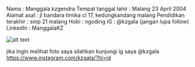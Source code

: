 Nama : Manggala kzgendra 
Tempat tanggal lahir : Malang 23 April 2004 
Alamat asal : jl bandara timika cl 17, kedungkandang malang 
Pendidikan terakhir : smp 21 malang 
Hobi : ngoding 
IG : @kzgala (jangan lupa follow) 
LinkedIn : ManggalaKZ


![alt text](ManggalaKZ/perkenalan/IMG_5616.JPG)

jika ingin melihat foto saya silahkan kunjungi ig saya @kzgala
https://www.instagram.com/kzgala/?hl=id
